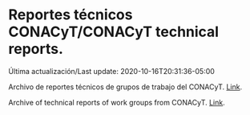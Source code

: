 # Reportes técnicos CONACyT/CONACyT technical reports.

Última actualización/Last update: 2020-10-16T20:31:36-05:00

Archivo de reportes técnicos de grupos de trabajo del CONACyT. [Link](https://coronavirus.conacyt.mx/productos/index.html).

Archive of technical reports of work groups from CONACyT. [Link](https://coronavirus.conacyt.mx/productos/index.html).
